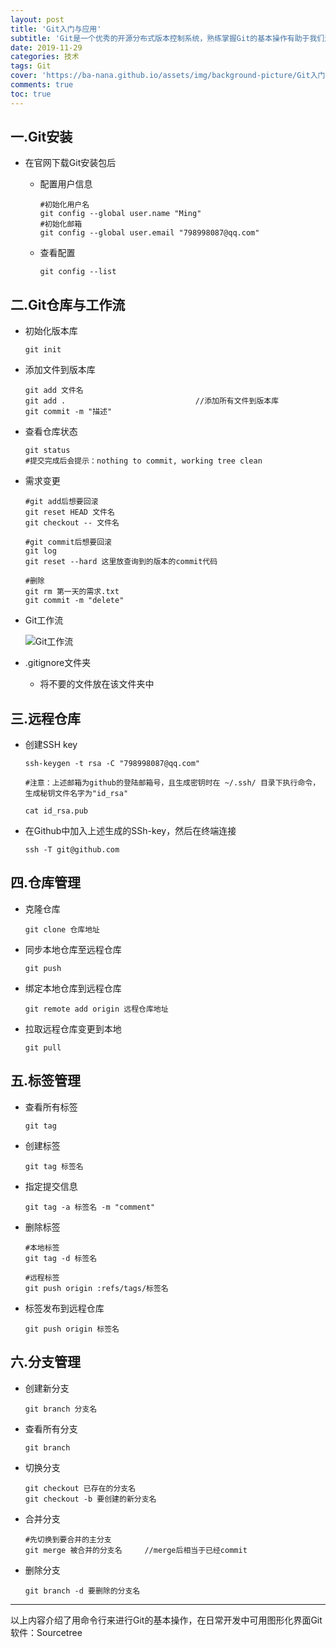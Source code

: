 ```yaml
---
layout: post
title: 'Git入门与应用'
subtitle: 'Git是一个优秀的开源分布式版本控制系统，熟练掌握Git的基本操作有助于我们进行团队协作开发，提高开发效率。'
date: 2019-11-29
categories: 技术
tags: Git
cover: 'https://ba-nana.github.io/assets/img/background-picture/Git入门与应用.png'
comments: true
toc: true
---
```




## 一.Git安装

* 在官网下载Git安装包后

  * 配置用户信息

    ~~~ 
    #初始化用户名
    git config --global user.name "Ming"
    #初始化邮箱
    git config --global user.email "798998087@qq.com"
    ~~~

  * 查看配置

    ~~~ 
    git config --list
    ~~~

## 二.Git仓库与工作流

* 初始化版本库

  ~~~ 
  git init
  ~~~

* 添加文件到版本库

  ~~~ 
  git add 文件名
  git add .								//添加所有文件到版本库
  git commit -m "描述"
  ~~~

* 查看仓库状态

  ~~~ 
  git status
  #提交完成后会提示：nothing to commit, working tree clean
  ~~~

* 需求变更

  ~~~ 
  #git add后想要回滚
  git reset HEAD 文件名
  git checkout -- 文件名
  
  #git commit后想要回滚
  git log
  git reset --hard 这里放查询到的版本的commit代码
  
  #删除
  git rm 第一天的需求.txt
  git commit -m "delete"
  ~~~

* Git工作流

  ![Git工作流](../../../assets/img/Git入门与应用/Git工作流.png)
  
* .gitignore文件夹

  * 将不要的文件放在该文件夹中

## 三.远程仓库

* 创建SSH key

  ~~~ 
  ssh-keygen -t rsa -C "798998087@qq.com"
  
  #注意：上述邮箱为github的登陆邮箱号，且生成密钥时在 ~/.ssh/ 目录下执行命令，生成秘钥文件名字为"id_rsa"
  
  cat id_rsa.pub 
  ~~~

* 在Github中加入上述生成的SSh-key，然后在终端连接

  ~~~ 
  ssh -T git@github.com
  ~~~

## 四.仓库管理

* 克隆仓库

  ~~~ 
  git clone 仓库地址
  ~~~

* 同步本地仓库至远程仓库

  ~~~ 
  git push
  ~~~

* 绑定本地仓库到远程仓库

  ~~~ 
  git remote add origin 远程仓库地址
  ~~~

* 拉取远程仓库变更到本地

  ~~~ 
  git pull
  ~~~

## 五.标签管理

* 查看所有标签

  ~~~ 
  git tag
  ~~~

* 创建标签

  ~~~ 
  git tag 标签名
  ~~~

* 指定提交信息

  ~~~ 
  git tag -a 标签名 -m "comment"
  ~~~

* 删除标签

  ~~~ 
  #本地标签
  git tag -d 标签名
  
  #远程标签
  git push origin :refs/tags/标签名
  ~~~

* 标签发布到远程仓库

  ~~~ 
  git push origin 标签名
  ~~~

## 六.分支管理

* 创建新分支

  ~~~ 
  git branch 分支名
  ~~~

* 查看所有分支

  ~~~ 
  git branch
  ~~~

* 切换分支

  ~~~ 
  git checkout 已存在的分支名
  git checkout -b 要创建的新分支名
  ~~~

* 合并分支

  ~~~ 
  #先切换到要合并的主分支
  git merge 被合并的分支名		//merge后相当于已经commit
  ~~~

* 删除分支

  ~~~ 
  git branch -d 要删除的分支名
  ~~~



------

以上内容介绍了用命令行来进行Git的基本操作，在日常开发中可用图形化界面Git软件：Sourcetree